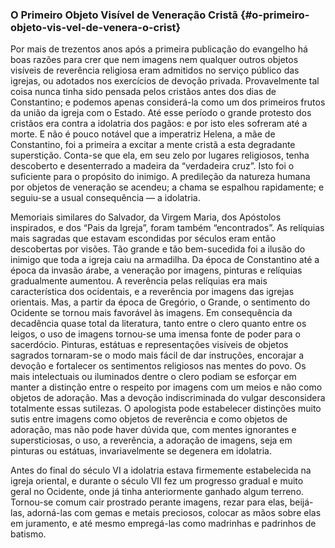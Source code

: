### O Primeiro Objeto Visível de Veneração Cristã {#o-primeiro-objeto-vis-vel-de-venera-o-crist}

Por mais de trezentos anos após a primeira publicação do evangelho há boas razões para crer que nem imagens nem qualquer outros objetos visíveis de reverência religiosa eram admitidos no serviço público das igrejas, ou adotados nos exercícios de devoção privada. Provavelmente tal coisa nunca tinha sido pensada pelos cristãos antes dos dias de Constantino; e podemos apenas considerá-la como um dos primeiros frutos da união da igreja com o Estado. Até esse período o grande protesto dos cristãos era contra a idolatria dos pagãos: e por isto eles sofreram até a morte. E não é pouco notável que a imperatriz Helena, a mãe de Constantino, foi a primeira a excitar a mente cristã a esta degradante superstição. Conta-se que ela, em seu zelo por lugares religiosos, tenha descoberto e desenterrado a madeira da “verdadeira cruz”. Isto foi o suficiente para o propósito do inimigo. A predileção da natureza humana por objetos de veneração se acendeu; a chama se espalhou rapidamente; e seguiu-se a usual consequência — a idolatria.

Memoriais similares do Salvador, da Virgem Maria, dos Apóstolos inspirados, e dos “Pais da Igreja”, foram também “encontrados”. As relíquias mais sagradas que estavam escondidas por séculos eram então descobertas por visões. Tão grande e tão bem-sucedida foi a ilusão do inimigo que toda a igreja caiu na armadilha. Da época de Constantino até a época da invasão árabe, a veneração por imagens, pinturas e relíquias gradualmente aumentou. A reverência pelas relíquias era mais característica dos ocidentais, e a reverência por imagens das igrejas orientais. Mas, a partir da época de Gregório, o Grande, o sentimento do Ocidente se tornou mais favorável às imagens. Em consequência da decadência quase total da literatura, tanto entre o clero quanto entre os leigos, o uso de imagens tornou-se uma imensa fonte de poder para o sacerdócio. Pinturas, estátuas e representações visíveis de objetos sagrados tornaram-se o modo mais fácil de dar instruções, encorajar a devoção e fortalecer os sentimentos religiosos nas mentes do povo. Os mais intelectuais ou iluminados dentre o clero podiam se esforçar em manter a distinção entre o respeito por imagens com um meios e não como objetos de adoração. Mas a devoção indiscriminada do vulgar desconsidera totalmente essas sutilezas. O apologista pode estabelecer distinções muito sutis entre imagens como objetos de reverência e como objetos de adoração, mas não pode haver dúvida que, com mentes ignorantes e supersticiosas, o uso, a reverência, a adoração de imagens, seja em pinturas ou estátuas, invariavelmente se degenera em idolatria.

Antes do final do século VI a idolatria estava firmemente estabelecida na igreja oriental, e durante o século VII fez um progresso gradual e muito geral no Ocidente, onde já tinha anteriormente ganhado algum terreno. Tornou-se comum cair prostrado perante imagens, rezar para elas, beijá-las, adorná-las com gemas e metais preciosos, colocar as mãos sobre elas em juramento, e até mesmo empregá-las como madrinhas e padrinhos de batismo.